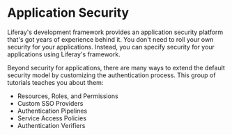 # Application Security [](id=application-security)

Liferay's development framework provides an application security platform that's
got years of experience behind it. You don't need to roll your own security for
your applications. Instead, you can specify security for your applications using
Liferay's framework. 

Beyond security for applications, there are many ways to extend the default
security model by customizing the authentication process. This group of
tutorials teaches you about them: 

- Resources, Roles, and Permissions
- Custom SSO Providers 
- Authentication Pipelines 
- Service Access Policies 
- Authentication Verifiers 
